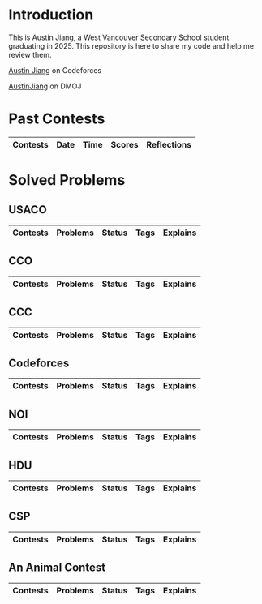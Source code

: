 # Introduction
This is Austin Jiang, a West Vancouver Secondary School student graduating in 2025.
This repository is here to share my code and help me review them.

[Austin Jiang](https://codeforces.com/profile/Austin_Jiang) on Codeforces

[AustinJiang](https://dmoj.ca/user/AustinJiang) on DMOJ

# Past Contests
| Contests | Date | Time | Scores | Reflections |
| :------- | :--- | :--- | :----- | :---------- |


# Solved Problems

## USACO
| Contests | Problems | Status | Tags | Explains |
| :------- | :------- | :----- | :--- | :------- |

## CCO
| Contests | Problems | Status | Tags | Explains |
| :------- | :------- | :----- | :--- | :------- |

## CCC
| Contests | Problems | Status | Tags | Explains |
| :------- | :------- | :----- | :--- | :------- |

## Codeforces
| Contests | Problems | Status | Tags | Explains |
| :------- | :------- | :----- | :--- | :------- |

## NOI
| Contests | Problems | Status | Tags | Explains |
| :------- | :------- | :----- | :--- | :------- |

## HDU
| Contests | Problems | Status | Tags | Explains |
| :------- | :------- | :----- | :--- | :------- |

## CSP
| Contests | Problems | Status | Tags | Explains |
| :------- | :------- | :----- | :--- | :------- |

## An Animal Contest
| Contests | Problems | Status | Tags | Explains |
| :------- | :------- | :----- | :--- | :------- |